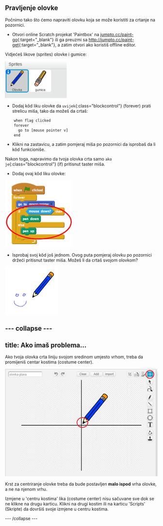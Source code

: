 ## Pravljenje olovke

Počnimo tako što ćemo napraviti olovku koja se može koristiti za crtanje na pozornici.

+ Otvori online Scratch projekat 'Paintbox' na [jumpto.cc/paint-go](http://jumpto.cc/paint-go){:target="_blank"} ili ga preuzmi sa <http://jumpto.cc/paint-get>{:target="_blank"}, a zatim otvori ako koristiš offline editor.

Vidjećeš likove (sprites) olovke i gumice:

![screenshot](images/paint-starter.png)

+ Dodaj kôd liku olovke da `uvijek`{:class="blockcontrol"} (forever) prati strelicu miša, tako da možeš da crtaš:

```blocks
    when flag clicked
    forever
      go to [mouse pointer v]
    end
```

+ Klikni na zastavicu, a zatim pomjeraj miša po pozornici da isprobaš da li kôd funkcioniše.

Nakon toga, napravimo da tvoja olovka crta samo `ako je`{:class="blockcontrol"} (if) pritisnut taster miša.

+ Dodaj ovaj kôd liku olovke:

![screenshot](images/paint-pencil-draw-code.png)

+ Isprobaj svoj kôd još jednom. Ovog puta pomjeraj olovku po pozornici držeći pritisnut taster miša. Možeš li da crtaš svojom olovkom?

![screenshot](images/paint-draw.png)

## \--- collapse \---

## title: Ako imaš problema...

Ako tvoja olovka crta liniju svojom sredinom umjesto vrhom, treba da promijeniš centar kostima (costume center).

![Centar kostima](images/costume-center.png)

Krst za centriranje olovke treba da bude postavljen **malo ispod** vrha olovke, a ne na njenom vrhu.

Izmjene u 'centru kostima' lika (costume center) nisu sačuvane sve dok se ne klikne na drugu karticu. Klikni na drugi kostim ili na karticu 'Scripts' (Skripte) da dovršiš svoje izmjene u centru kostima.

\--- /collapse \---